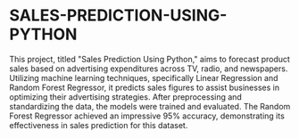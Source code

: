 # SALES-PREDICTION-USING-PYTHON
This project, titled "Sales Prediction Using Python," aims to forecast product sales based on advertising expenditures across TV, radio, and newspapers. Utilizing machine learning techniques, specifically Linear Regression and Random Forest Regressor, it predicts sales figures to assist businesses in optimizing their advertising strategies. After preprocessing and standardizing the data, the models were trained and evaluated. The Random Forest Regressor achieved an impressive 95% accuracy, demonstrating its effectiveness in sales prediction for this dataset.
